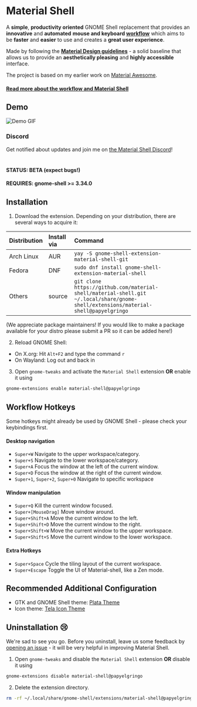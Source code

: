# Material Shell
A **simple**, **productivity oriented** GNOME Shell replacement that provides an **innovative** and **automated** **mouse and keyboard [workflow](./documentation/material-shell.md#workflow)** which aims to be **faster** and **easier** to use and creates a **great user experience**.

Made by following the **[Material Design guidelines](https://material.io)** - a solid baseline that allows us to provide an **aesthetically pleasing** and **highly accessible** interface. 

The project is based on my earlier work on [Material Awesome](https://github.com/PapyElGringo/material-awesome).

#### [Read more about the workflow and Material Shell](./documentation/material-shell.md#workflow)

## Demo

![Demo GIF](demo.gif)

### Discord
Get notified about updates and join me on [the Material Shell Discord](https://discord.gg/vBb7D9a)!
#
#### STATUS: BETA (expect bugs!)
#### REQUIRES: gnome-shell >= 3.34.0

## Installation

1. Download the extension. Depending on your distribution, there are several ways to acquire it:

| Distribution | Install via | Command |
| :----------- | :---------- | :------ |
| Arch Linux   | AUR         | `yay -S gnome-shell-extension-material-shell-git` |
| Fedora       | DNF         | `sudo dnf install gnome-shell-extension-material-shell` |
| Others       | source      | `git clone https://github.com/material-shell/material-shell.git ~/.local/share/gnome-shell/extensions/material-shell@papyelgringo` |

(We appreciate package maintainers! If you would like to make a package available for your distro please submit a PR so it can be added here!)

2. Reload GNOME Shell:
  + On X.org: Hit `Alt+F2` and type the command `r`
  + On Wayland: Log out and back in
3. Open `gnome-tweaks` and activate the `Material Shell` extension **OR** enable it using 
```bash
gnome-extensions enable material-shell@papyelgringo
```

## Workflow Hotkeys
Some hotkeys might already be used by GNOME Shell - please check your keybindings first.
#### Desktop navigation
* `Super+W` Navigate to the upper workspace/category.
* `Super+S` Navigate to the lower workspace/category.
* `Super+A` Focus the window at the left of the current window.
* `Super+D` Focus the window at the right of the current window.
* `Super+1`, `Super+2`, `Super+0` Navigate to specific workspace

#### Window manipulation
* `Super+Q` Kill the current window focused.
* `Super+[MouseDrag]` Move window around.
* `Super+Shift+A` Move the current window to the left.
* `Super+Shift+D` Move the current window to the right.
* `Super+Shift+W` Move the current window to the upper workspace.
* `Super+Shift+S` Move the current window to the lower workspace.

#### Extra Hotkeys
* `Super+Space` Cycle the tiling layout of the current workspace.
* `Super+Escape` Toggle the UI of Material-shell, like a Zen mode.

## Recommended Additional Configuration
* GTK and GNOME Shell theme: [Plata Theme](https://gitlab.com/tista500/plata-theme)
* Icon theme: [Tela Icon Theme](https://github.com/vinceliuice/Tela-icon-theme)

## Uninstallation 😢
We're sad to see you go. Before you uninstall, leave us some feedback by [opening an issue](https://github.com/material-shell/material-shell/issues/new/choose) - it will be very helpful in improving Material Shell.

1. Open `gnome-tweaks` and disable the `Material Shell` extension **OR** disable it using 
```bash
gnome-extensions disable material-shell@papyelgringo
```
2. Delete the extension directory.
```bash
rm -rf ~/.local/share/gnome-shell/extensions/material-shell@papyelgringo
```
